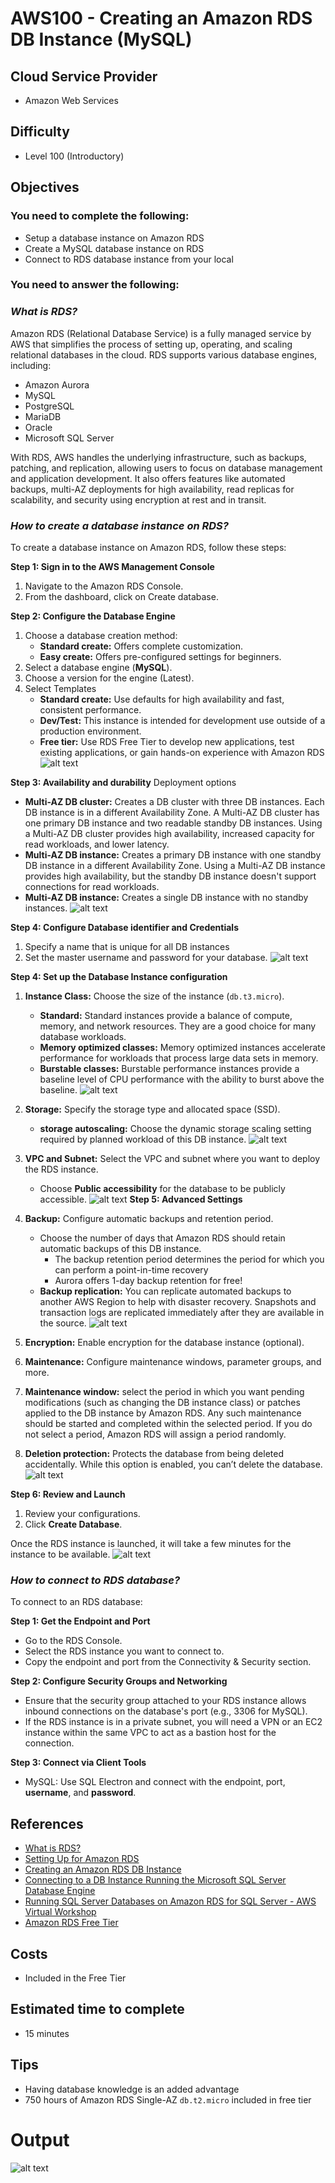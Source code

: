 # AWS100 - Creating an Amazon RDS DB Instance (MySQL)

## Cloud Service Provider

- Amazon Web Services


## Difficulty

- Level 100 (Introductory)

## Objectives

### You need to complete the following:

- Setup a database instance on Amazon RDS
- Create a MySQL database instance on RDS
- Connect to RDS database instance from your local

### You need to answer the following:

### ***What is RDS?***

Amazon RDS (Relational Database Service) is a fully managed service by AWS that simplifies the process of setting up, operating, and scaling relational databases in the cloud. RDS supports various database engines, including:

- Amazon Aurora
- MySQL
- PostgreSQL
- MariaDB
- Oracle
- Microsoft SQL Server

With RDS, AWS handles the underlying infrastructure, such as backups, patching, and replication, allowing users to focus on database management and application development. It also offers features like automated backups, multi-AZ deployments for high availability, read replicas for scalability, and security using encryption at rest and in transit.

### ***How to create a database instance on RDS?***

To create a database instance on Amazon RDS, follow these steps:

**Step 1: Sign in to the AWS Management Console**

1. Navigate to the Amazon RDS Console.
2. From the dashboard, click on Create database.

**Step 2: Configure the Database Engine**

1. Choose a database creation method:
     - **Standard create:** Offers complete customization.
     - **Easy create:** Offers pre-configured settings for beginners.
2. Select a database engine (**MySQL**).
3. Choose a version for the engine (Latest).
4. Select Templates 
    - **Standard create:** Use defaults for high availability and fast, consistent performance.
    - **Dev/Test:** This instance is intended for development use outside of a production environment.
    - **Free tier:** Use RDS Free Tier to develop new applications, test existing applications, or gain hands-on experience with Amazon RDS
![alt text](<create database.png>)

**Step 3: Availability and durability**
Deployment options
- **Multi-AZ DB cluster:** Creates a DB cluster with three DB instances. Each DB instance is in a different Availability Zone. A Multi-AZ DB cluster has one primary DB instance and two readable standby DB instances. Using a Multi-AZ DB cluster provides high availability, increased capacity for read workloads, and lower latency.
- **Multi-AZ DB instance:** Creates a primary DB instance with one standby DB instance in a different Availability Zone. Using a Multi-AZ DB instance provides high availability, but the standby DB instance doesn't support connections for read workloads.
- **Multi-AZ DB instance:** Creates a single DB instance with no standby instances.
![alt text](<availability and durability.png>)

**Step 4: Configure Database identifier and Credentials**
1. Specify a name that is unique for all DB instances
2. Set the master username and password for your database.
![alt text](settings.png)

**Step 4: Set up the Database Instance configuration**

1. **Instance Class:** Choose the size of the instance (`db.t3.micro`).
    - **Standard:** Standard instances provide a balance of compute, memory, and network resources. They are a good choice for many database workloads.
    - **Memory optimized classes:** Memory optimized instances accelerate performance for workloads that process large data sets in memory.
    - **Burstable classes:** Burstable performance instances provide a baseline level of CPU performance with the ability to burst above the baseline.
    ![alt text](instanceConfiguration.png)

2. **Storage:** Specify the storage type and allocated space (SSD).
    - **storage autoscaling:** Choose the dynamic storage scaling setting required by planned workload of this DB instance.
    ![alt text](settings.png)

3. **VPC and Subnet:** Select the VPC and subnet where you want to deploy the RDS instance.
   - Choose **Public accessibility** for the database to be publicly accessible.
    ![alt text](connectivity.png)
**Step 5: Advanced Settings**

1. **Backup:** Configure automatic backups and retention period.
    -  Choose the number of days that Amazon RDS should retain automatic backups of this DB instance.
        -   The backup retention period determines the period for which you can perform a point-in-time recovery
        -   Aurora offers 1-day backup retention for free!
    - **Backup replication:** You can replicate automated backups to another AWS Region to help with disaster recovery. Snapshots and transaction logs are replicated immediately after they are available in the source.
    ![alt text](connectivity.png)

2. **Encryption:** Enable encryption for the database instance (optional).
3. **Maintenance:** Configure maintenance windows, parameter groups, and more.
4. **Maintenance window:** select the period in which you want pending modifications (such as changing the DB instance class) or patches applied to the DB instance by Amazon RDS. Any such maintenance should be started and completed within the selected period. If you do not select a period, Amazon RDS will assign a period randomly. 
4. **Deletion protection:** Protects the database from being deleted accidentally. While this option is enabled, you can’t delete the database.
![alt text](image.png)

**Step 6: Review and Launch**
1. Review your configurations.
2. Click **Create Database**.

Once the RDS instance is launched, it will take a few minutes for the instance to be available.
![alt text](finish.png)

### ***How to connect to RDS database?***

To connect to an RDS database:

**Step 1: Get the Endpoint and Port**

- Go to the RDS Console.
- Select the RDS instance you want to connect to.
- Copy the endpoint and port from the Connectivity & Security section.

**Step 2: Configure Security Groups and Networking**

- Ensure that the security group attached to your RDS instance allows inbound connections on the database's port (e.g., 3306 for MySQL).
- If the RDS instance is in a private subnet, you will need a VPN or an EC2 instance within the same VPC to act as a bastion host for the connection.

**Step 3: Connect via Client Tools**
- MySQL: Use SQL Electron and connect with the endpoint, port, **username**, and **password**.

## References
- [What is RDS?](https://docs.aws.amazon.com/AmazonRDS/latest/UserGuide/Welcome.html)
- [Setting Up for Amazon RDS](https://docs.aws.amazon.com/AmazonRDS/latest/UserGuide/CHAP_SettingUp.html)
- [Creating an Amazon RDS DB Instance](https://docs.aws.amazon.com/AmazonRDS/latest/UserGuide/USER_CreateDBInstance.html)
- [Connecting to a DB Instance Running the Microsoft SQL Server Database Engine](https://docs.aws.amazon.com/AmazonRDS/latest/UserGuide/USER_ConnectToMicrosoftSQLServerInstance.html)
- [Running SQL Server Databases on Amazon RDS for SQL Server - AWS Virtual Workshop](https://youtu.be/twOglkIFbXU)
- [Amazon RDS Free Tier](https://aws.amazon.com/rds/free/)

## Costs

- Included in the Free Tier


## Estimated time to complete
- 15 minutes


## Tips
- Having database knowledge is an added advantage
- 750 hours of Amazon RDS Single-AZ `db.t2.micro` included in free tier

# Output
![alt text](Image.png)